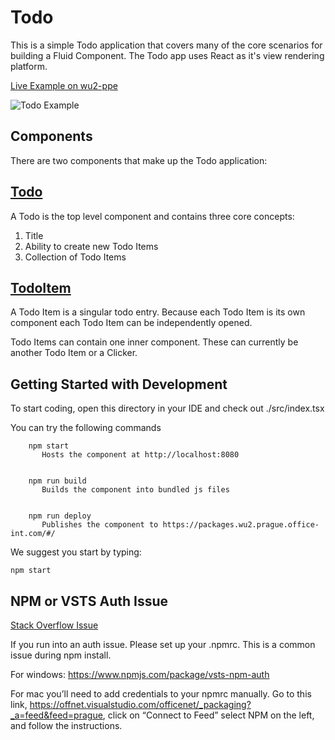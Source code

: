 # Todo

This is a simple Todo application that covers many of the core scenarios for building a Fluid Component. The Todo app uses React as it's view rendering platform.

[Live Example on wu2-ppe](https://www.wu2-ppe.prague.office-int.com/waterpark?chaincode=@fluid-example/todo@0.6.0)

![Todo Example](./resources/todo-screen-capture.gif)

## Components

There are two components that make up the Todo application:

## [Todo](./src/Todo/index.tsx)

A Todo is the top level component and contains three core concepts:

1. Title
2. Ability to create new Todo Items
3. Collection of Todo Items

## [TodoItem](./src/TodoItem/index.tsx)

A Todo Item is a singular todo entry. Because each Todo Item is its own component each Todo Item can be independently opened.

Todo Items can contain one inner component. These can currently be another Todo Item or a Clicker.

## Getting Started with Development

To start coding, open this directory in your IDE and check out ./src/index.tsx

You can try the following commands

```node
    npm start
       Hosts the component at http://localhost:8080


    npm run build
       Builds the component into bundled js files


    npm run deploy
       Publishes the component to https://packages.wu2.prague.office-int.com/#/
```

We suggest you start by typing:

```node
npm start
```

## NPM or VSTS Auth Issue

[Stack Overflow Issue](https://stackoverflow.microsoft.com/questions/137930/npm-install-fails-with-auth-issues/137931#137931)

If you run into an auth issue. Please set up your .npmrc. This is a common issue during npm install.

For windows: https://www.npmjs.com/package/vsts-npm-auth

For mac you’ll need to add credentials to your npmrc manually. Go to this link, https://offnet.visualstudio.com/officenet/_packaging?_a=feed&feed=prague, click on “Connect to Feed” select NPM on the left, and follow the instructions.
